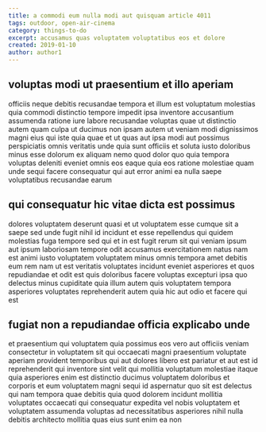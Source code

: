 ```yaml
---
title: a commodi eum nulla modi aut quisquam article 4011
tags: outdoor, open-air-cinema
category: things-to-do
excerpt: accusamus quas voluptatem voluptatibus eos et dolore
created: 2019-01-10
author: author1
---
```


## voluptas modi ut praesentium et illo aperiam

officiis neque debitis recusandae tempora et illum est voluptatum molestias quia commodi distinctio tempore impedit ipsa inventore accusantium assumenda ratione iure labore recusandae voluptas quae ut distinctio autem quam culpa ut ducimus non ipsam autem ut veniam modi dignissimos magni eius qui iste quia quae et ut quas aut ipsa modi aut possimus perspiciatis omnis veritatis unde quia sunt officiis et soluta iusto doloribus minus esse dolorum ex aliquam nemo quod dolor quo quia tempora voluptas deleniti eveniet omnis eos eaque quia eos ratione molestiae quam unde sequi facere consequatur qui aut error animi ea nulla saepe voluptatibus recusandae earum

## qui consequatur hic vitae dicta est possimus

dolores voluptatem deserunt quasi et ut voluptatem esse cumque sit a saepe sed unde fugit nihil id incidunt et esse repellendus qui quidem molestias fuga tempore sed qui et in est fugit rerum sit qui veniam ipsum aut ipsum laboriosam tempore odit accusamus exercitationem natus nam est animi iusto voluptatem voluptatem minus omnis tempora amet debitis eum rem nam ut est veritatis voluptates incidunt eveniet asperiores et quos repudiandae et odit est quis doloribus facere voluptas excepturi ipsa quo delectus minus cupiditate quia illum autem quis voluptatem tempora asperiores voluptates reprehenderit autem quia hic aut odio et facere qui est

## fugiat non a repudiandae officia explicabo unde

et praesentium qui voluptatem quia possimus eos vero aut officiis veniam consectetur in voluptatem sit qui occaecati magni praesentium voluptate aperiam provident temporibus qui aut dolores libero est pariatur et aut est id reprehenderit qui inventore sint velit qui mollitia voluptatum molestiae itaque quia asperiores enim est distinctio ducimus voluptatem doloribus et corporis et eum voluptatem magni sequi id aspernatur quo sit est delectus qui nam tempora quae debitis quia quod dolorem incidunt mollitia voluptates occaecati qui consequatur expedita vel nobis voluptatem et voluptatem assumenda voluptas ad necessitatibus asperiores nihil nulla debitis architecto mollitia quas eius sunt enim ea non
